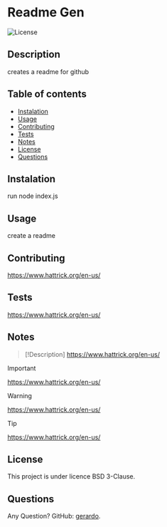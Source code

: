 
# Readme Gen

![License](https://img.shields.io/badge/license-BSD%203-Clause-blue.svg)

## Description
creates a readme for github

## Table of contents
- [Instalation](#instalation)
- [Usage](#usage)
- [Contributing](#contributing)
- [Tests](#tests)
- [Notes](#notes)
- [License](#licence)
- [Questions](#Questions)

## Instalation
run node index.js

## Usage
create a readme

## Contributing
https://www.hattrick.org/en-us/

## Tests
https://www.hattrick.org/en-us/

## Notes

> [!Description]
> https://www.hattrick.org/en-us/

> [!IMPORTANT]
> https://www.hattrick.org/en-us/

> [!WARNING]
> https://www.hattrick.org/en-us/

> [!TIP]
> https://www.hattrick.org/en-us/

## License

This project is under licence BSD 3-Clause.

## Questions

Any Question? GitHub: [gerardo](https://github.com/gerardo).
  